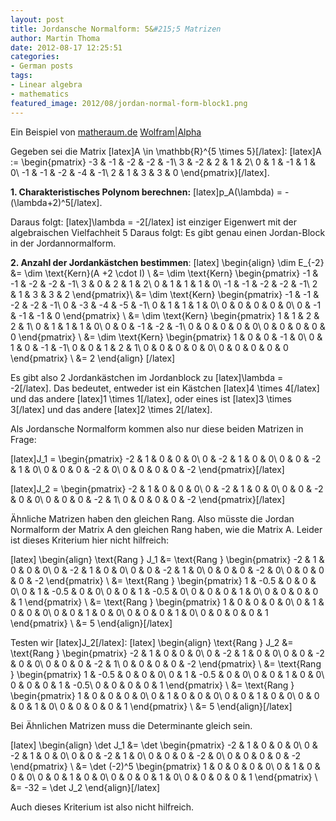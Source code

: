 ```yaml
---
layout: post
title: Jordansche Normalform: 5&#215;5 Matrizen
author: Martin Thoma
date: 2012-08-17 12:25:51
categories: 
- German posts
tags: 
- Linear algebra
- mathematics
featured_image: 2012/08/jordan-normal-form-block1.png
---
```

Ein Beispiel von <a href="http://www.matheraum.de/read?t=164350&v=t">matheraum.de</a>
<a href="http://www.wolframalpha.com/input/?i=%7B%7B5%2C-1%2C-3%2C2%2C-5%7D%2C%7B0%2C2%2C0%2C0%2C0%7D%2C%7B1%2C0%2C1%2C1%2C-2%7D%2C%7B0%2C-1%2C0%2C3%2C1%7D%2C%7B1%2C-1%2C-1%2C1%2C1%7D%7D">Wolfram|Alpha</a>


Gegeben sei die Matrix [latex]A \in \mathbb{R}^{5 \times 5}[/latex]:
[latex]A := \begin{pmatrix}
-3 & -1 & -2 & -2 & -1\\
3  & -2 &  2 &  1 &  2\\
0  &  1 & -1 &  1 &  0\\
-1 & -1 & -2 & -4 & -1\\
 2 &  1 &  3 &  3 &  0
\end{pmatrix}[/latex].

<strong>1. Charakteristisches Polynom berechnen:</strong>
[latex]p_A(\lambda) = -(\lambda+2)^5[/latex].

Daraus folgt: [latex]\lambda = -2[/latex] ist einziger Eigenwert mit der algebraischen Vielfachheit 5
Daraus folgt: Es gibt genau einen Jordan-Block in der Jordannormalform.

<strong>2. Anzahl der Jordankästchen bestimmen</strong>:
[latex]
\begin{align}
\dim E_{-2} &= \dim \text{Kern}(A +2 \cdot I) \\
&= \dim \text{Kern} \begin{pmatrix}
-1 & -1 & -2 & -2 & -1\\
3  &  0 &  2 &  1 &  2\\
0  &  1 &  1 &  1 &  0\\
-1 & -1 & -2 & -2 & -1\\
 2 &  1 &  3 &  3 &  2
\end{pmatrix}\\
&=
\dim \text{Kern} \begin{pmatrix}
-1 & -1 & -2 & -2 & -1\\
 0 & -3 & -4 & -5 & -1\\
 0 &  1 &  1 &  1 &  0\\
 0 &  0 &  0 &  0 &  0\\
 0 & -1 & -1 & -1 &  0
\end{pmatrix} \\
&=
\dim \text{Kern} \begin{pmatrix}
 1 &  1 &  2 &  2 &  1\\
 0 &  1 &  1 &  1 &  0\\
 0 &  0 & -1 & -2 & -1\\
 0 &  0 &  0 &  0 &  0\\
 0 &  0 &  0 &  0 &  0
\end{pmatrix} \\
&=
\dim \text{Kern} \begin{pmatrix}
 1 &  0 &  0 & -1 &  0\\
 0 &  1 &  0 & -1 & -1\\
 0 &  0 &  1 &  2 &  1\\
 0 &  0 &  0 &  0 &  0\\
 0 &  0 &  0 &  0 &  0
\end{pmatrix} \\
&= 2
\end{align}
[/latex]

Es gibt also 2 Jordankästchen im Jordanblock zu [latex]\lambda = -2[/latex]. Das bedeutet, entweder ist ein Kästchen [latex]4 \times 4[/latex] und das andere [latex]1 \times 1[/latex], oder eines ist [latex]3 \times 3[/latex] und das andere [latex]2 \times 2[/latex].

Als Jordansche Normalform kommen also nur diese beiden Matrizen in Frage:

[latex]J_1 =
\begin{pmatrix}
-2 &  1 & 0  &  0 &  0\\
 0 & -2 & 1  &  0 &  0\\
 0 &  0 & -2 &  1 &  0\\
 0 &  0 &  0 & -2 &  0\\
 0 &  0 &  0 &  0 & -2
\end{pmatrix}[/latex]

[latex]J_2 =
\begin{pmatrix}
-2 &  1 & 0  &  0 &  0\\
 0 & -2 & 1  &  0 &  0\\
 0 &  0 & -2 &  0 &  0\\
 0 &  0 &  0 & -2 &  1\\
 0 &  0 &  0 &  0 & -2
\end{pmatrix}[/latex]

Ähnliche Matrizen haben den gleichen Rang. Also müsste die Jordan Normalform der Matrix A den gleichen Rang haben, wie die Matrix A. Leider ist dieses Kriterium hier nicht hilfreich:

[latex]
\begin{align}
\text{Rang } J_1 
&= \text{Rang }
\begin{pmatrix}
-2 &  1 & 0  &  0 &  0\\
 0 & -2 & 1  &  0 &  0\\
 0 &  0 & -2 &  1 &  0\\
 0 &  0 &  0 & -2 &  0\\
 0 &  0 &  0 &  0 & -2
\end{pmatrix} \\
&= \text{Rang }
\begin{pmatrix}
 1 & -0.5 & 0  &  0 &  0\\
 0 &  1 & -0.5  &  0 &  0\\
 0 &  0 &  1 &  -0.5 &  0\\
 0 &  0 &  0 &  1 &  0\\
 0 &  0 &  0 &  0 & 1
\end{pmatrix} \\
&= \text{Rang }
\begin{pmatrix}
 1 &  0 &  0 &  0 & 0\\
 0 &  1 &  0 &  0 & 0\\
 0 &  0 &  1 &  0 & 0\\
 0 &  0 &  0 &  1 & 0\\
 0 &  0 &  0 &  0 & 1
\end{pmatrix} \\
&= 5
\end{align}[/latex]

Testen wir [latex]J_2[/latex]:
[latex]
\begin{align}
\text{Rang } J_2 
&= \text{Rang }
\begin{pmatrix}
-2 &  1 & 0  &  0 &  0\\
 0 & -2 & 1  &  0 &  0\\
 0 &  0 & -2 &  0 &  0\\
 0 &  0 &  0 & -2 &  1\\
 0 &  0 &  0 &  0 & -2
\end{pmatrix} \\
&= \text{Rang }
\begin{pmatrix}
 1 & -0.5 & 0  &  0 &  0\\
 0 &  1 & -0.5  &  0 &  0\\
 0 &  0 &  1 &  0 &  0\\
 0 &  0 &  0 &  1 &  -0.5\\
 0 &  0 &  0 &  0 & 1
\end{pmatrix} \\
&= \text{Rang }
\begin{pmatrix}
 1 &  0 &  0 &  0 & 0\\
 0 &  1 &  0 &  0 & 0\\
 0 &  0 &  1 &  0 & 0\\
 0 &  0 &  0 &  1 & 0\\
 0 &  0 &  0 &  0 & 1
\end{pmatrix} \\
&= 5
\end{align}[/latex]

Bei Ähnlichen Matrizen muss die Determinante gleich sein.

[latex]
\begin{align}
\det J_1 
&= \det
\begin{pmatrix}
-2 &  1 & 0  &  0 &  0\\
 0 & -2 & 1  &  0 &  0\\
 0 &  0 & -2 &  1 &  0\\
 0 &  0 &  0 & -2 &  0\\
 0 &  0 &  0 &  0 & -2
\end{pmatrix} \\
&= \det (-2)^5
\begin{pmatrix}
 1 &  0 & 0  &  0 &  0\\
 0 &  1 &  0  &  0 &  0\\
 0 &  0 &  1 &  0 &  0\\
 0 &  0 &  0 &  1 &  0\\
 0 &  0 &  0 &  0 & 1
\end{pmatrix} \\
&= -32 = \det J_2
\end{align}[/latex]

Auch dieses Kriterium ist also nicht hilfreich.